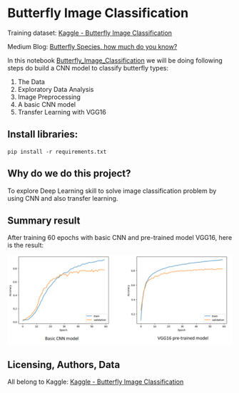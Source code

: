 # Butterfly Image Classification

Training dataset: [Kaggle - Butterfly Image Classification](https://www.kaggle.com/datasets/phucthaiv02/butterfly-image-classification)

Medium Blog: [Butterfly Species, how much do you know?](https://medium.com/%40lx9182/butterfly-species-how-much-do-you-know-c6d81a98db0c)

In this notebook [Butterfly_Image_Classification](Butterfly_Image_Classification) we will be doing following steps do build a CNN model to classify butterfly types:

1. The Data
2. Exploratory Data Analysis
3. Image Preprocessing
4. A basic CNN model
5. Transfer Learning with VGG16

## Install libraries:

```
pip install -r requirements.txt
```

## Why do we do this project?

To explore Deep Learning skill to solve image classification problem by using CNN and also transfer learning.

## Summary result

After training 60 epochs with basic CNN and pre-trained model VGG16, here is the result:

![Training Result](training_result.PNG)

## Licensing, Authors, Data
All belong to Kaggle: [Kaggle - Butterfly Image Classification](https://www.kaggle.com/datasets/phucthaiv02/butterfly-image-classification)